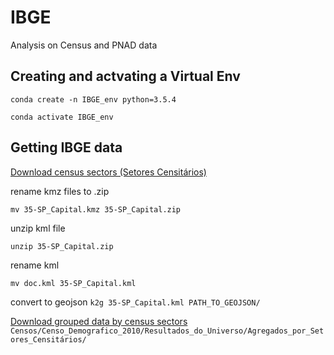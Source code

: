 # IBGE
Analysis on Census and PNAD data

## Creating and actvating a Virtual Env
`conda create -n IBGE_env python=3.5.4`

`conda activate IBGE_env`

## Getting IBGE data
[Download census sectors (Setores Censitários)](https://ftp.ibge.gov.br/organizacao_do_territorio/malhas_territoriais/malhas_de_setores_censitarios__divisoes_intramunicipais/censo_2010/)

rename kmz files to .zip

`mv 35-SP_Capital.kmz 35-SP_Capital.zip`

unzip kml file

`unzip 35-SP_Capital.zip`

rename kml

`mv doc.kml 35-SP_Capital.kml`

convert to geojson
`k2g 35-SP_Capital.kml PATH_TO_GEOJSON/`


[Download grouped data by census sectors](https://www.ibge.gov.br/estatisticas/downloads-estatisticas.html)
`Censos/Censo_Demografico_2010/Resultados_do_Universo/Agregados_por_Setores_Censitários/`


